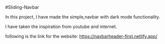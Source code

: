 #Sliding-Navbar

In this project, I have made the simple,navbar with dark mode functionality.

I have taken the inspiration from youtube and internet.

following is the link for the website:
https://navbarheader-first.netlify.app/